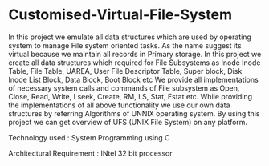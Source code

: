 # Customised-Virtual-File-System
In this project we emulate all data structures which are used by operating system to manage File system oriented tasks. As the name suggest its virtual because we maintain all records in Primary storage. 
In this project we create all data structures which required for File Subsystems as
Inode Inode Table, File Table, UAREA, User File Descriptor Table, Super block, Disk
Inode List Block, Data Block, Boot Block etc
We provide all implementations of necessary system calls and commands of File
subsystem as Open, Close, Read, Write, Lseek, Create, RM, LS, Stat, Fstat etc.
While providing the implementations of all above functionality we use our own data
structures by referring Algorithms of UNNIX operating system.
By using this project we can get overview of UFS (UNIX File System) on any platform.

Technology used :
    System Programming using C

Architectural Requirement :
      INtel 32 bit processor 
    
    

